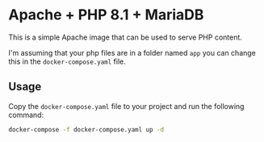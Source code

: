 # Apache + PHP 8.1 + MariaDB

This is a simple Apache image that can be used to serve PHP content.

I'm assuming that your php files are in a folder named `app` you can change this in the `docker-compose.yaml` file.

## Usage

Copy the `docker-compose.yaml` file to your project and run the following command:

```bash
docker-compose -f docker-compose.yaml up -d
```
